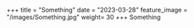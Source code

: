 +++
title = "Something"
date = "2023-03-28"
feature_image = "/images/Something.jpg"
weight=  30
+++
Something